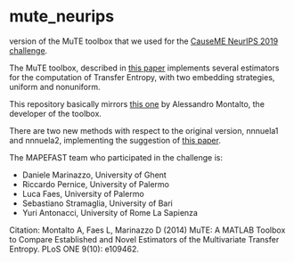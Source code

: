# mute_neurips
version of the MuTE toolbox that we used for the [CauseME NeurIPS 2019 challenge](https://causeme.uv.es/neurips2019).


The MuTE toolbox, described in [this paper](http://10.1371/journal.pone.0109462) implements several estimators for the computation of Transfer Entropy, with two embedding strategies, uniform and nonuniform.

This repository basically mirrors [this one](https://github.com/montaltoalessandro/MuTE) by Alessandro Montalto, the developer of the toolbox.

There are two new methods with respect to the original version, nnnuela1 and nnnuela2, implementing the suggestion of [this paper](https://doi.org/10.1371/journal.pone.0194382).

The MAPEFAST team who participated in the challenge is:

- Daniele Marinazzo, University of Ghent
- Riccardo Pernice, University of Palermo
- Luca Faes, University of Palermo
- Sebastiano Stramaglia, University of Bari
- Yuri Antonacci, University of Rome La Sapienza

Citation: Montalto A, Faes L, Marinazzo D (2014) MuTE: A MATLAB Toolbox to Compare Established and Novel Estimators of the Multivariate Transfer Entropy. PLoS ONE 9(10): e109462. 
